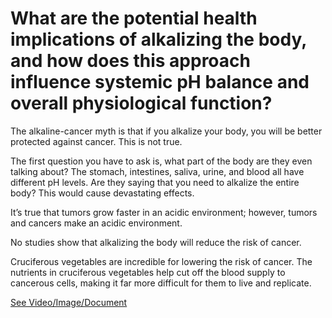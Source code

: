 # What are the potential health implications of alkalizing the body, and how does this approach influence systemic pH balance and overall physiological function?

The alkaline-cancer myth is that if you alkalize your body, you will be better protected against cancer. This is not true.

The first question you have to ask is, what part of the body are they even talking about? The stomach, intestines, saliva, urine, and blood all have different pH levels. Are they saying that you need to alkalize the entire body? This would cause devastating effects.

It’s true that tumors grow faster in an acidic environment; however, tumors and cancers make an acidic environment.

No studies show that alkalizing the body will reduce the risk of cancer.

Cruciferous vegetables are incredible for lowering the risk of cancer. The nutrients in cruciferous vegetables help cut off the blood supply to cancerous cells, making it far more difficult for them to live and replicate.

 [See Video/Image/Document](https://hls-player.drberg.com/asset?path=migrated-assets/the-alkalize-your-body-and-fight-disease-myth-drberg)